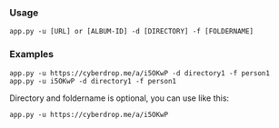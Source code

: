 ### Usage
```
app.py -u [URL] or [ALBUM-ID] -d [DIRECTORY] -f [FOLDERNAME]
```
### Examples
```
app.py -u https://cyberdrop.me/a/i5OKwP -d directory1 -f person1
app.py -u i5OKwP -d directory1 -f person1
```
Directory and foldername is optional, you can use like this:
```
app.py -u https://cyberdrop.me/a/i5OKwP
```
